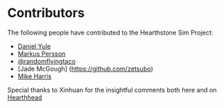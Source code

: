 Contributors
============

The following people have contributed to the Hearthstone Sim Project:

 * [Daniel Yule](https://github.com/danielyule)
 * [Markus Persson](https://github.com/Ragowit)
 * [@randomflyingtaco](https://github.com/randomflyingtaco)
 * [Jade McGough] (https://github.com/zetsubo)
 * [Mike Harris](https://github.com/mharris717)
 
Special thanks to Xinhuan for the insightful comments both here and on [Hearthhead](http://www.hearthhead.com/user=Xinhuan#comments)